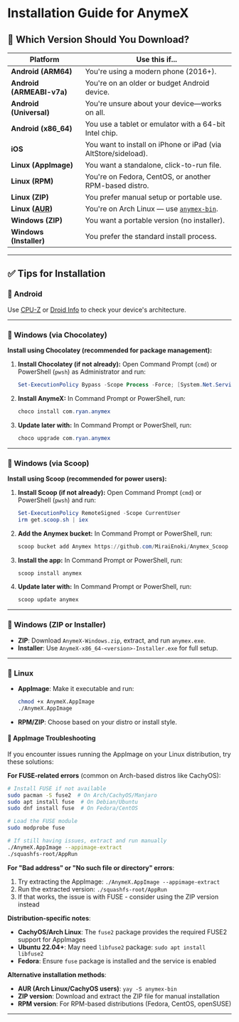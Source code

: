 # Installation Guide for AnymeX

## 📌 Which Version Should You Download?

| Platform | Use this if... |
|----------|----------------|
| **Android (ARM64)** | You're using a modern phone (2016+). |
| **Android (ARMEABI-v7a)** | You're on an older or budget Android device. |
| **Android (Universal)** | You're unsure about your device—works on all. |
| **Android (x86_64)** | You use a tablet or emulator with a 64-bit Intel chip. |
| **iOS** | You want to install on iPhone or iPad (via AltStore/sideload). |
| **Linux (AppImage)** | You want a standalone, click-to-run file. |
| **Linux (RPM)** | You're on Fedora, CentOS, or another RPM-based distro. |
| **Linux (ZIP)** | You prefer manual setup or portable use. |
| **Linux ([AUR](https://aur.archlinux.org/))** | You're on Arch Linux — use [`anymex-bin`](https://aur.archlinux.org/packages/anymex-bin). |
| **Windows (ZIP)** | You want a portable version (no installer). |
| **Windows (Installer)** | You prefer the standard install process. |

---

## ✅ Tips for Installation

### 🔹 Android

Use [CPU-Z](https://play.google.com/store/apps/details?id=com.cpuid.cpu_z) or [Droid Info](https://play.google.com/store/apps/details?id=com.inkwired.droidinfo) to check your device's architecture.

---

### 🔹 Windows (via Chocolatey)

**Install using Chocolatey (recommended for package management):**

1. **Install Chocolatey (if not already):**
   Open Command Prompt (`cmd`) or PowerShell (`pwsh`) as Administrator and run:
   ```powershell
   Set-ExecutionPolicy Bypass -Scope Process -Force; [System.Net.ServicePointManager]::SecurityProtocol = [System.Net.ServicePointManager]::SecurityProtocol -bor 3072; iex ((New-Object System.Net.WebClient).DownloadString('https://community.chocolatey.org/install.ps1'))
   ```
2. **Install AnymeX:**
   In Command Prompt or PowerShell, run:
   ```powershell
   choco install com.ryan.anymex
   ```
3. **Update later with:**
   In Command Prompt or PowerShell, run:
   ```powershell
   choco upgrade com.ryan.anymex
   ```
---

### 🔹 Windows (via Scoop)
**Install using Scoop (recommended for power users):**

1. **Install Scoop (if not already):**
   Open Command Prompt (`cmd`) or PowerShell (`pwsh`) and run:
   ```powershell
   Set-ExecutionPolicy RemoteSigned -Scope CurrentUser
   irm get.scoop.sh | iex
   ```
2. **Add the Anymex bucket:**
   In Command Prompt or PowerShell, run:
   ```powershell
   scoop bucket add Anymex https://github.com/MiraiEnoki/Anymex_Scoop
   ```
3. **Install the app:**
   In Command Prompt or PowerShell, run:
   ```powershell
   scoop install anymex
   ```
4. **Update later with:**
   In Command Prompt or PowerShell, run:
   ```powershell
   scoop update anymex
   ```
---

### 🔹 Windows (ZIP or Installer)
- **ZIP**: Download `AnymeX-Windows.zip`, extract, and run `anymex.exe`.
- **Installer**: Use `AnymeX-x86_64-<version>-Installer.exe` for full setup.
---

### 🔹 Linux
- **AppImage**: Make it executable and run:
  ```bash
  chmod +x AnymeX.AppImage
  ./AnymeX.AppImage
  ```
- **RPM/ZIP**: Choose based on your distro or install style.

#### 🔧 AppImage Troubleshooting

If you encounter issues running the AppImage on your Linux distribution, try these solutions:

**For FUSE-related errors** (common on Arch-based distros like CachyOS):
```bash
# Install FUSE if not available
sudo pacman -S fuse2  # On Arch/CachyOS/Manjaro
sudo apt install fuse  # On Debian/Ubuntu
sudo dnf install fuse  # On Fedora/CentOS

# Load the FUSE module
sudo modprobe fuse

# If still having issues, extract and run manually
./AnymeX.AppImage --appimage-extract
./squashfs-root/AppRun
```

**For "Bad address" or "No such file or directory" errors**:
1. Try extracting the AppImage: `./AnymeX.AppImage --appimage-extract`
2. Run the extracted version: `./squashfs-root/AppRun`
3. If that works, the issue is with FUSE - consider using the ZIP version instead

**Distribution-specific notes**:
- **CachyOS/Arch Linux**: The `fuse2` package provides the required FUSE2 support for AppImages
- **Ubuntu 22.04+**: May need `libfuse2` package: `sudo apt install libfuse2`
- **Fedora**: Ensure `fuse` package is installed and the service is enabled

**Alternative installation methods**:
- **AUR (Arch Linux/CachyOS users)**: `yay -S anymex-bin`
- **ZIP version**: Download and extract the ZIP file for manual installation
- **RPM version**: For RPM-based distributions (Fedora, CentOS, openSUSE)
---
